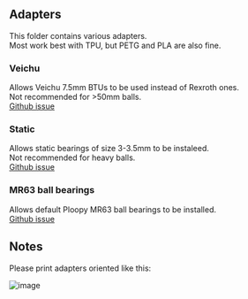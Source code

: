 ## Adapters

This folder contains various adapters. \
Most work best with TPU, but PETG and PLA are also fine. 

### Veichu

Allows Veichu 7.5mm BTUs to be used instead of Rexroth ones. \
Not recommended for >50mm balls. \
[Github issue](https://github.com/adept-anyball/mod/issues/4)

### Static 

Allows static bearings of size 3-3.5mm to be instaleed. \
Not recommended for heavy balls. \
[Github issue](https://github.com/adept-anyball/mod/issues/8)

### MR63 ball bearings

Allows default Ploopy MR63 ball bearings to be installed. \
[Github issue](https://github.com/adept-anyball/mod/issues/22)

## Notes

Please print adapters oriented like this:

![image](https://github.com/user-attachments/assets/44a4ddd5-fa75-413c-bf83-621d95cbe0e8)
